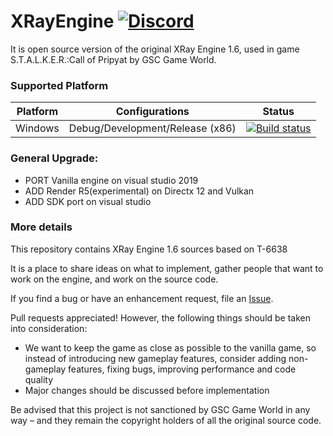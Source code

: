 XRayEngine [![Discord](https://img.shields.io/discord/530968529311367178?label=discord)](https://discord.gg/AyyCFs7)
==========================
It is open source version of the original XRay Engine 1.6, used in game S.T.A.L.K.E.R.:Call of Pripyat by GSC Game World.

### Supported Platform
|Platform|Configurations|Status|
|---|---|---|
|Windows|Debug/Development/Release (x86)|[![Build status](https://ci.appveyor.com/api/projects/status/l7x79iufq7n0mcs0/branch/master?svg=true)](https://ci.appveyor.com/project/BearIvan/xrayengine/branch/master)|

###  General Upgrade:
* PORT Vanilla engine on visual studio 2019
* ADD Render R5(experimental) on Directx 12 and Vulkan
* ADD SDK port on visual studio

### More details
This repository contains XRay Engine 1.6 sources based on T-6638

It is a place to share ideas on what to implement, gather people that want to work on the engine,
and work on the source code.

If you find a bug or have an enhancement request, file an [Issue](https://github.com/TheBearProject/XRayEngine/issues).

Pull requests appreciated! However, the following things should be taken into consideration:
* We want to keep the game as close as possible to the vanilla game, so instead of introducing new gameplay features,
  consider adding non-gameplay features, fixing bugs, improving performance and code quality
* Major changes should be discussed before implementation

Be advised that this project is not sanctioned by GSC Game World in any way – and they remain the copyright holders
of all the original source code.
